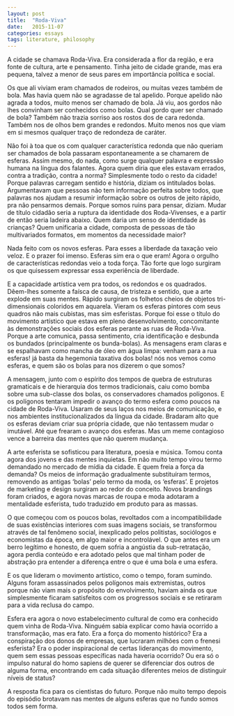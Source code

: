 ```yaml
---
layout: post
title:  "Roda-Viva"
date:   2015-11-07
categories: essays
tags: literature, philosophy
---
```


A cidade se chamava Roda-Viva. Era considerada a flor da região, e era fonte de cultura, arte e pensamento. Tinha jeito de cidade grande, mas era pequena, talvez a menor de seus pares em importância política e social.

Os que ali viviam eram chamados de rodeiros, ou muitas vezes também de bola. Mas havia quem não se agradasse de tal apelido. Porque apelido não agrada a todos, muito menos ser chamado de bola. Já viu, aos gordos não lhes convinham ser conhecidos como bolas. Qual gordo quer ser chamado de bola? Também não trazia sorriso aos rostos dos de cara redonda. Também nos de olhos bem grandes e redondos. Muito menos nos que viam em si mesmos qualquer traço de redondeza de caráter.

Não foi à toa que os com qualquer característica redonda que não queriam ser chamados de bola passaram espontaneamente a se chamarem de esferas. Assim mesmo, do nada, como surge qualquer palavra e expressão humana na língua dos falantes. Agora quem diria que eles estavam errados, contra a tradição, contra a norma? Simplesmente todo o resto da cidade! Porque palavras carregam sentido e história, diziam os intitulados bolas. Argumentavam que pessoas não tem informação perfeita sobre todos, que palavras nos ajudam a resumir informação sobre os outros de jeito rápido, pra não pensarmos demais. Porque somos ruins para pensar, diziam. Mudar de título cidadão seria a ruptura da identidade dos Roda-Vivenses, e a partir de então seria ladeira abaixo. Quem daria um senso de identidade às crianças? Quem unificaria a cidade, composta de pessoas de tão multivariados formatos, em momentos da necessidade maior?

Nada feito com os novos esferas. Para esses a liberdade da taxação veio veloz. E o prazer foi imenso. Esferas sim era o que eram! Agora o orgulho de características redondas veio a toda força. Tão forte que logo surgiram os que quisessem expressar essa experiência de liberdade.

E a capacidade artística vem pra todos, os redondos e os quadrados. Dêem-lhes somente a faísca de causa, de tristeza e sentido, que a arte explode em suas mentes. Rápido surgiram os folhetos cheios de objetos tri-dimensionais coloridos em aquarela. Vieram os esferas pintores com seus quadros não mais cubistas, mas sim esferistas. Porque foi esse o título do movimento artístico que estava em pleno desenvolvimento, concomitante às demonstrações sociais dos esferas perante as ruas de Roda-Viva. Porque a arte comunica, passa sentimento, cria identificação e desbunda os bundados (principalmente os bunda-bolas). As mensagens eram claras e se espalhavam como mancha de óleo em água limpa: venham para a rua esferas! já basta da hegemonia taxativa dos bolas! nós nos vemos como esferas, e quem são os bolas para nos dizerem o que somos?

A mensagem, junto com o espírito dos tempos de quebra de estruturas gramaticais e de hierarquia dos termos tradicionais, caiu como bomba sobre uma sub-classe dos bolas, os conservadores chamados polígonos. E os polígonos tentaram impedir o avanço do termo esfera como poucos na cidade de Roda-Viva. Usaram de seus laços nos meios de comunicação, e nos ambientes institucionalizados da língua da cidade. Bradaram alto que os esferas deviam criar sua própria cidade, que não tentassem mudar o imutável. Até que frearam o avanço dos esferas. Mas um meme contagioso vence a barreira das mentes que não querem mudança.

A arte esferista se sofisticou para literatura, poesia e música. Tomou conta agora dos jovens e das mentes inquietas. Em não muito tempo virou termo demandado no mercado de mídia da cidade. E quem freia a força da demanda? Os meios de informação gradualmente substituíram termos, removendo as antigas ‘bolas’ pelo termo da moda, os ‘esferas’. E projetos de marketing e design surgiram ao redor do conceito. Novos brandings foram criados, e agora novas marcas de roupa e moda adotaram a mentalidade esferista, tudo traduzido em produto para as massas.

O que começou com os poucos bolas, revoltados com a incompatibilidade de suas existências interiores com suas imagens sociais, se transformou através de tal fenômeno social, inexplicado pelos politistas, sociólogos e economistas da época, em algo maior e incontrolável. O que antes era um berro legítimo e honesto, de quem sofria a angústia da sub-retratação, agora perdia conteúdo e era adotado pelos que mal tinham poder de abstração pra entender a diferença entre o que é uma bola e uma esfera.

E os que lideram o movimento artístico, como o tempo, foram sumindo. Alguns foram assassinados pelos polígonos mais extremistas, outros porque não viam mais o propósito do envolvimento, haviam ainda os que simplesmente ficaram satisfeitos com os progressos sociais e se retiraram para a vida reclusa do campo.

Esfera era agora o novo estabelecimento cultural de como era conhecido quem vinha de Roda-Viva. Ninguém sabia explicar como havia ocorrido a transformação, mas era fato. Era a força do momento histórico? Era a conspiração dos donos de empresas, que lucraram milhões com o frenesi esferista? Era o poder inspiracional de certas lideranças do movimento, quem sem essas pessoas específicas nada haveria ocorrido? Ou era só o impulso natural do homo sapiens de querer se diferenciar dos outros de alguma forma, encontrando em cada situação diferentes meios de distinguir níveis de status?

A resposta fica para os cientistas do futuro. Porque não muito tempo depois do episódio brotavam nas mentes de alguns esferas que no fundo somos todos sem forma.
